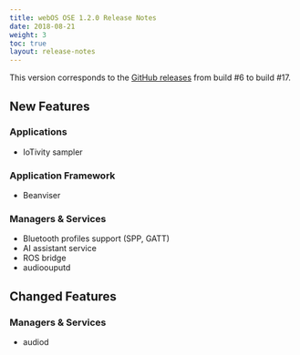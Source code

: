 ```yaml
---
title: webOS OSE 1.2.0 Release Notes
date: 2018-08-21
weight: 3
toc: true
layout: release-notes
---
```


This version corresponds to the [GitHub releases](https://github.com/webosose/build-webos/releases) from build #6 to build #17.

## New Features

### Applications

* IoTivity sampler

### Application Framework

* Beanviser

### Managers & Services

* Bluetooth profiles support (SPP, GATT)
* AI assistant service
* ROS bridge
* audioouputd

## Changed Features

### Managers & Services

* audiod
